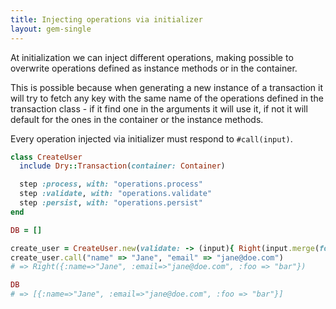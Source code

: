 ```yaml
---
title: Injecting operations via initializer
layout: gem-single
---
```


At initialization we can inject different operations, making possible to overwrite operations defined as instance methods or in the container.

This is possible because when generating a new instance of a transaction it will try to fetch any key with the same name of the operations defined in the transaction class - if it find one in the arguments it will use it, if not it will default for the ones in the container or the instance methods.

Every operation injected via initializer must respond to `#call(input)`.

```ruby
class CreateUser
  include Dry::Transaction(container: Container)

  step :process, with: "operations.process"
  step :validate, with: "operations.validate"
  step :persist, with: "operations.persist"
end

DB = []

create_user = CreateUser.new(validate: -> (input){ Right(input.merge(foo: "bar")) })
create_user.call("name" => "Jane", "email" => "jane@doe.com")
# => Right({:name=>"Jane", :email=>"jane@doe.com", :foo => "bar"})

DB
# => [{:name=>"Jane", :email=>"jane@doe.com", :foo => "bar"}]
```
